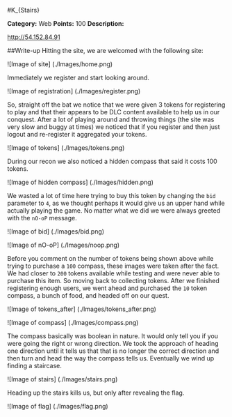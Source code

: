 
#K_{Stairs}

**Category:** Web
**Points:** 100
**Description:**

http://54.152.84.91

##Write-up
Hitting the site, we are welcomed with the following site:

![Image of site]
(./Images/home.png)

Immediately we register and start looking around.

![Image of registration]
(./Images/register.png)

So, straight off the bat we notice that we were given 3 tokens for registering to play and that their appears to be DLC content available to help us in our conquest.  After a lot of playing around and throwing things (the site was very slow and buggy at times) we noticed that if you register and then just logout and re-register it aggregated your tokens.

![Image of tokens]
(./Images/tokens.png)

During our recon we also noticed a hidden compass that said it costs 100 tokens.

![Image of hidden compass]
(./Images/hidden.png)

We wasted a lot of time here trying to buy this token by changing the ```bid``` parameter to ```4```, as we thought perhaps it would give us an upper hand while actually playing the game.  No matter what we did we were always greeted with the ```nO-oP``` message.

![Image of bid]
(./Images/bid.png)

![Image of nO-oP]
(./Images/noop.png)

Before you comment on the number of tokens being shown above while trying to purchase a ```100``` compass, these images were taken after the fact.  We had closer to ```200``` tokens available while testing and were never able to purchase this item.  So moving back to collecting tokens.  After we finished registering enough users, we went ahead and purchased the ```10``` token compass, a bunch of food, and headed off on our quest.

![Image of tokens_after]
(./Images/tokens_after.png)

![Image of compass]
(./Images/compass.png)

The compass basically was boolean in nature.  It would only tell you if you were going the right or wrong direction.  We took the approach of heading one direction until it tells us that that is no longer the correct direction and then turn and head the way the compass tells us.  Eventually we wind up finding a staircase.

![Image of stairs]
(./Images/stairs.png)

Heading up the stairs kills us, but only after revealing the flag.

![Image of flag]
(./Images/flag.png)
